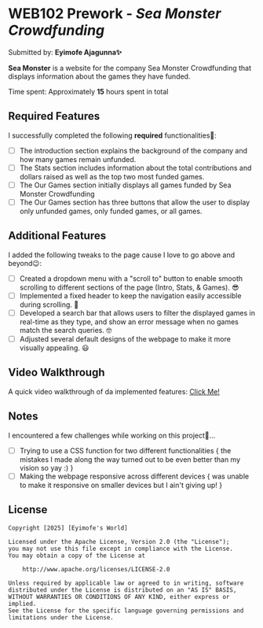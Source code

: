 # WEB102 Prework - *Sea Monster Crowdfunding*

Submitted by: **Eyimofe Ajagunna✨**

**Sea Monster** is a website for the company Sea Monster Crowdfunding that displays information about the games they have funded.

Time spent: Approximately **15** hours spent in total

## Required Features

I successfully completed the following **required** functionalities🚀:

* [ ] The introduction section explains the background of the company and how many games remain unfunded.
* [ ] The Stats section includes information about the total contributions and dollars raised as well as the top two most funded games.
* [ ] The Our Games section initially displays all games funded by Sea Monster Crowdfunding
* [ ] The Our Games section has three buttons that allow the user to display only unfunded games, only funded games, or all games.

## Additional Features

I added the following tweaks to the page cause I love to go above and beyond😉:

* [ ] Created a dropdown menu with a "scroll to" button to enable smooth scrolling to different sections of the page (Intro, Stats, & Games). 😎
* [ ] Implemented a fixed header to keep the navigation easily accessible during scrolling. 🫡
* [ ] Developed a search bar that allows users to filter the displayed games in real-time as they type, and show an error message when no games match the search queries. 🤓
* [ ] Adjusted several default designs of the webpage to make it more visually appealing. 😃 

## Video Walkthrough

A quick video walkthrough of da implemented features:  [Click Me!](https://i.imgur.com/nicEYjU.gif)

## Notes
I encountered a few challenges while working on this project🤧...
* [ ] Trying to use a CSS function for two different functionalities { the mistakes I made along the way turned out to be even better than my vision so yay :) }
* [ ] Making the webpage responsive across different devices { was unable to make it responsive on smaller devices but I ain't giving up! }

## License

    Copyright [2025] [Eyimofe's World]

    Licensed under the Apache License, Version 2.0 (the "License");
    you may not use this file except in compliance with the License.
    You may obtain a copy of the License at

        http://www.apache.org/licenses/LICENSE-2.0

    Unless required by applicable law or agreed to in writing, software
    distributed under the License is distributed on an "AS IS" BASIS,
    WITHOUT WARRANTIES OR CONDITIONS OF ANY KIND, either express or implied.
    See the License for the specific language governing permissions and
    limitations under the License.
